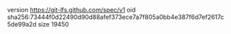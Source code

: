 version https://git-lfs.github.com/spec/v1
oid sha256:73444f0d22490d90d88afef373ece7a7f805a0bb4e387f6d7ef2617c5de99a2d
size 19450
